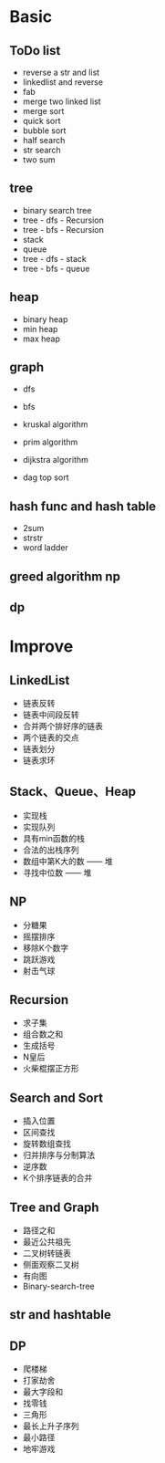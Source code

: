 # Basic
## ToDo list

- reverse a str and list
- linkedlist and reverse
- fab
- merge two linked list
- merge sort 
- quick sort
- bubble sort
- half search
- str search
- two sum

## tree
- binary search tree
- tree - dfs - Recursion
- tree - bfs - Recursion
- stack
- queue
- tree - dfs - stack
- tree - bfs - queue

## heap
- binary heap
- min heap
- max heap

## graph
- dfs 
- bfs

- kruskal algorithm
- prim algorithm

- dijkstra algorithm
- dag top sort

## hash func and hash table
- 2sum
- strstr
- word ladder

## greed algorithm np

## dp


# Improve

## LinkedList
- 链表反转
- 链表中间段反转
- 合并两个排好序的链表
- 两个链表的交点
- 链表划分
- 链表求环

## Stack、Queue、Heap
- 实现栈
- 实现队列
- 具有min函数的栈
- 合法的出栈序列
- 数组中第K大的数 —— 堆
- 寻找中位数 —— 堆

## NP
- 分糖果
- 摇摆排序
- 移除K个数字
- 跳跃游戏
- 射击气球

## Recursion
- 求子集
- 组合数之和
- 生成括号
- N皇后
- 火柴棍摆正方形

## Search and Sort
- 插入位置
- 区间查找
- 旋转数组查找
- 归并排序与分制算法
- 逆序数
- K个排序链表的合并

## Tree and Graph

- 路径之和
- 最近公共祖先
- 二叉树转链表
- 侧面观察二叉树
- 有向图
- Binary-search-tree

## str and hashtable


## DP
- 爬楼梯
- 打家劫舍
- 最大字段和
- 找零钱
- 三角形
- 最长上升子序列
- 最小路径
- 地牢游戏

